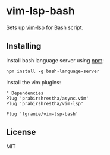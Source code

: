# vim-lsp-bash

Sets up [vim-lsp](https://github.com/prabirshrestha/vim-lsp) for Bash script.

## Installing

Install bash language server using [npm](https://www.npmjs.com):

```
npm install -g bash-language-server
```

Install the vim plugins:

```viml
" Dependencies
Plug 'prabirshrestha/async.vim'
Plug 'prabirshrestha/vim-lsp'

Plug 'lgranie/vim-lsp-bash'
```

## License

MIT

